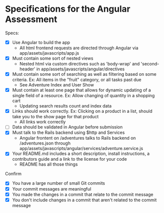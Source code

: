 # Specifications for the Angular Assessment

Specs:
- [x] Use Angular to build the app
  - All html frontend requests are directed through Angular via app/assets/javascripts/app.js
- [x] Must contain some sort of nested views
  - Nested html via custom directives such as 'body-wrap' and 'second-header' in app/assets/javascripts/angular/directives
- [x] Must contain some sort of searching as well as filtering based on some criteria. Ex: All items in the "fruit" category, or all tasks past due
  - See Adventure Index and User Show
- [x] Must contain at least one page that allows for dynamic updating of a single field of a resource. Ex: Allow changing of quantity in a shopping cart
  - Updating search results count and index data
- [x] Links should work correctly. Ex: Clicking on a product in a list, should take you to the show page for that product
  - All links work correctly
- [ ] Data should be validated in Angular before submission
- [x] Must talk to the Rails backend using $http and Services
  - Angular frontent on /adventures talks to Rails backend on /adventures.json through app/assets/javascripts/angular/services/adventure.service.js
- [x] Your README.md includes a short description, install instructions, a contributors guide and a link to the license for your code
  - README has all those things

Confirm
- [x] You have a large number of small Git commits
- [x] Your commit messages are meaningful
- [x] You made the changes in a commit that relate to the commit message
- [x] You don't include changes in a commit that aren't related to the commit message